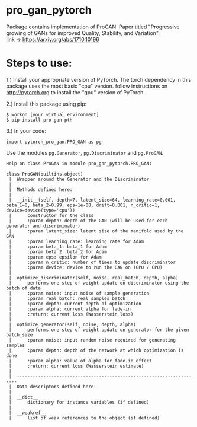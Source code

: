 # pro_gan_pytorch
Package contains implementation of ProGAN. 
Paper titled "Progressive growing of GANs for improved 
Quality, Stability, and Variation". <br>
link -> https://arxiv.org/abs/1710.10196

# Steps to use:
1.) Install your appropriate version of PyTorch. 
The torch dependency in this package uses the most basic
"cpu" version. follow instructions on 
<a href="http://pytorch.org/"> http://pytorch.org </a> to 
install the "gpu" version of PyTorch.<br>

2.)  Install this package using pip:
    
    $ workon [your virtual environment]
    $ pip install pro-gan-pth
    
3.) In your code:
    
    import pytorch_pro_gan.PRO_GAN as pg
 
 Use the modules `pg.Generator`, `pg.Discriminator` and
 `pg.ProGAN`.
 
    Help on class ProGAN in module pro_gan_pytorch.PRO_GAN:
    
    class ProGAN(builtins.object)
     |  Wrapper around the Generator and the Discriminator
     |  
     |  Methods defined here:
     |  
     |  __init__(self, depth=7, latent_size=64, learning_rate=0.001, beta_1=0, beta_2=0.99, eps=1e-08, drift=0.001, n_critic=1, device=device(type='cpu'))
     |      constructor for the class
     |      :param depth: depth of the GAN (will be used for each generator and discriminator)
     |      :param latent_size: latent size of the manifold used by the GAN
     |      :param learning_rate: learning rate for Adam
     |      :param beta_1: beta_1 for Adam
     |      :param beta_2: beta_2 for Adam
     |      :param eps: epsilon for Adam
     |      :param n_critic: number of times to update discriminator
     |      :param device: device to run the GAN on (GPU / CPU)
     |  
     |  optimize_discriminator(self, noise, real_batch, depth, alpha)
     |      performs one step of weight update on discriminator using the batch of data
     |      :param noise: input noise of sample generation
     |      :param real_batch: real samples batch
     |      :param depth: current depth of optimization
     |      :param alpha: current alpha for fade-in
     |      :return: current loss (Wasserstein loss)
     |  
     |  optimize_generator(self, noise, depth, alpha)
     |      performs one step of weight update on generator for the given batch_size
     |      :param noise: input random noise required for generating samples
     |      :param depth: depth of the network at which optimization is done
     |      :param alpha: value of alpha for fade-in effect
     |      :return: current loss (Wasserstein estimate)
     |  
     |  ----------------------------------------------------------------------
     |  Data descriptors defined here:
     |  
     |  __dict__
     |      dictionary for instance variables (if defined)
     |  
     |  __weakref__
     |      list of weak references to the object (if defined)